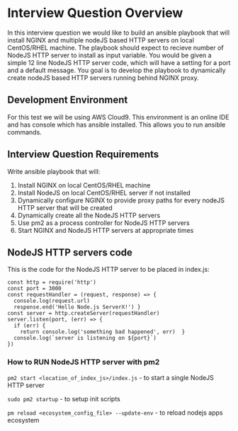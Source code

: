 # Interview Question Overview

In this interview question we would like to build an ansible playbook
that will install NGINX and multiple nodeJS based HTTP servers on local CentOS/RHEL machine. The playbook should expect to recieve number of NodeJS HTTP server to install as input variable. You would be given a simple 12 line NodeJS HTTP server code, which will have a setting for a port and a default message. You goal is to develop the playbook to dynamically create nodeJS based HTTP servers running behind NGINX proxy.

## Development Environment

For this test we will be using AWS Cloud9. This environment is an online IDE and has console which has ansible installed. This allows you to run ansible commands.

## Interview Question Requirements

Write ansible playbook that will:
1. Install NGINX on local CentOS/RHEL machine 
2. Install NodeJS on local CentOS/RHEL server if not installed 
3. Dynamically configure NGINX to provide proxy paths for every nodeJS HTTP server that will be created 
4. Dynamically create all the NodeJS HTTP servers 
5. Use pm2 as a process controller for NodeJS HTTP servers 
6. Start NGINX and NodeJS HTTP servers at appropriate times

## NodeJS HTTP servers code

This is the code for the NodeJS HTTP server to be placed in index.js:
```
const http = require('http')
const port = 3000
const requestHandler = (request, response) => {
  console.log(request.url)
  response.end('Hello Node.js ServerX!') }
const server = http.createServer(requestHandler)
server.listen(port, (err) => {
  if (err) {
    return console.log('something bad happened', err)  }
  console.log(`server is listening on ${port}`)
})
```
### How to RUN NodeJS HTTP server with pm2

`pm2 start <location_of_index_js>/index.js` - to start a single NodeJS HTTP server 

`sudo pm2 startup` - to setup init scripts

`pm reload <ecosystem_config_file> --update-env` - to reload nodejs apps ecosystem